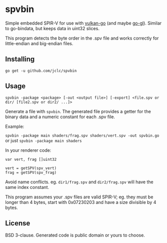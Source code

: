 # spvbin

Simple embedded SPIR-V for use with [vulkan-go](https://github.com/vulkan-go/vulkan) (and maybe [go-gl](https://github.com/go-gl/gl)). Similar to go-bindata, but keeps data in uint32 slices.

This program detects the byte order in the .spv file and works correctly for little-endian and big-endian files.

## Installing

`go get -u github.com/jclc/spvbin`

## Usage

`spvbin -package <package> [-out <output file>] [-export] <file.spv or dir/ [file2.spv or dir2/ ...]>`

Generate a file with `spvbin`. The generated file provides a getter for the binary data and a numeric constant for each .spv file.

Example:

`spvbin -package main shaders/frag.spv shaders/vert.spv -out spvbin.go`
or just `spvbin -package main shaders`

In your renderer code:
```
var vert, frag []uint32

vert = getSPV(spv_vert)
frag = getSPV(spv_frag)
```

Avoid name conflicts. eg. `dir1/frag.spv` and `dir2/frag.spv` will have the same index constant.

This program assumes your .spv files are valid SPIR-V; eg. they must be longer than 4 bytes, start with 0x07230203 and have a size divisible by 4 bytes.

## License

BSD 3-clause. Generated code is public domain or yours to choose.